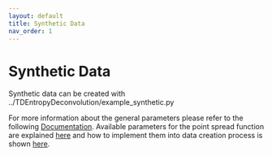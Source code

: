 ```yaml
---
layout: default
title: Synthetic Data
nav_order: 1
---
```


# Synthetic Data

Synthetic data can be created with ../TDEntropyDeconvolution/example_synthetic.py

For more information about the general parameters please refer to the following [Documentation](https://ipmi-icns-uke.github.io/TDEntropyDeconvolution/Synthetic%20Data/1-parameters.html). Available parameters for the point spread function are explained [here](https://ipmi-icns-uke.github.io/TDEntropyDeconvolution/General/2-usage.html#point-spread-function) and how to implement them into data creation process is shown [here](https://ipmi-icns-uke.github.io/TDEntropyDeconvolution/Synthetic%20Data/2-deconvolution.html#creation-of-noisy-synthetic-data). 
